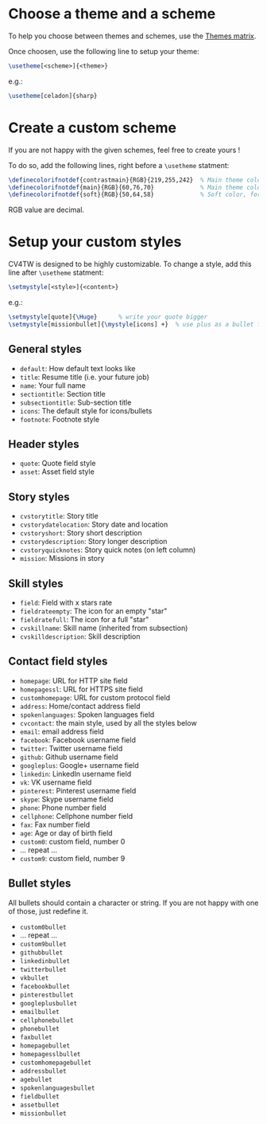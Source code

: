 Choose a theme and a scheme
===========================

To help you choose between themes and schemes, use the [Themes matrix](http://cv4tw.6kt.eu/themes-matrix.html).

Once choosen, use the following line to setup your theme:
```tex
\usetheme[<scheme>]{<theme>}
```
e.g.:
```tex
\usetheme[celadon]{sharp}
```


Create a custom scheme
======================
If you are not happy with the given schemes, feel free to create yours !

To do so, add the following lines, right before a `\usetheme` statment:
```tex
\definecolorifnotdef{contrastmain}{RGB}{219,255,242}  % Main theme color in contrast mode
\definecolorifnotdef{main}{RGB}{60,76,70}             % Main theme color
\definecolorifnotdef{soft}{RGB}{50,64,58}             % Soft color, for title
```

RGB value are decimal.


Setup your custom styles
========================

CV4TW is designed to be highly customizable. To change a style, add this line after `\usetheme` statment:
```tex
\setmystyle[<style>]{<content>}
```
e.g.:
```tex
\setmystyle[quote]{\Huge}      % write your quote bigger
\setmystyle[missionbullet]{\mystyle[icons] +}  % use plus as a bullet for missions
```


General styles
-----------
 * `default`: How default text looks like
 * `title`: Resume title (i.e. your future job)
 * `name`: Your full name
 * `sectiontitle`: Section title
 * `subsectiontitle`: Sub-section title
 * `icons`: The default style for icons/bullets
 * `footnote`: Footnote style

Header styles
-------------
 * `quote`: Quote field style
 * `asset`: Asset field style


Story styles
------------
 * `cvstorytitle`: Story title
 * `cvstorydatelocation`: Story date and location
 * `cvstoryshort`: Story short description
 * `cvstorydescription`: Story longer description
 * `cvstoryquicknotes`: Story quick notes (on left column)
 * `mission`: Missions in story

Skill styles
------------
 * `field`: Field with x stars rate
 * `fieldrateempty`: The icon for an empty "star"
 * `fieldratefull`: The icon for a full "star"
 * `cvskillname`: Skill name (inherited from subsection)
 * `cvskilldescription`: Skill description



Contact field styles
--------------------
 * `homepage`: URL for HTTP site field
 * `homepagessl`: URL for HTTPS site field
 * `customhomepage`: URL for custom protocol field
 * `address`: Home/contact address field
 * `spokenlanguages`: Spoken languages field
 * `cvcontact`: the main style, used by all the styles below
 * `email`: email address field
 * `facebook`: Facebook username field
 * `twitter`: Twitter username field
 * `github`: Github username field
 * `googleplus`: Google+ username field
 * `linkedin`: LinkedIn username field
 * `vk`: VK username field 
 * `pinterest`: Pinterest username field
 * `skype`: Skype username field
 * `phone`: Phone number field
 * `cellphone`: Cellphone number field
 * `fax`: Fax number field
 * `age`: Age or day of birth field
 * `custom0`: custom field, number 0
 * ... repeat ...
 * `custom9`: custom field, number 9
 

Bullet styles
-------------
All bullets should contain a character or string. If you are not happy with one of those, just redefine it.
 * `custom0bullet`
 * ... repeat ...
 * `custom9bullet`
 * `githubbullet`
 * `linkedinbullet`
 * `twitterbullet`
 * `vkbullet`
 * `facebookbullet`
 * `pinterestbullet`
 * `googleplusbullet`
 * `emailbullet`
 * `cellphonebullet`
 * `phonebullet`
 * `faxbullet`
 * `homepagebullet`
 * `homepagesslbullet`
 * `customhomepagebullet`
 * `addressbullet`
 * `agebullet`
 * `spokenlanguagesbullet`
 * `fieldbullet`
 * `assetbullet`
 * `missionbullet`
